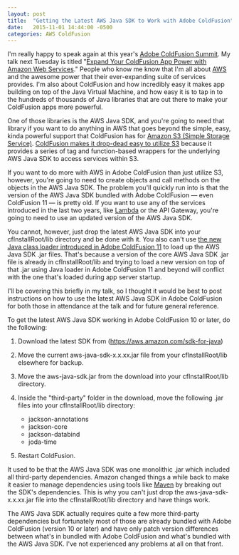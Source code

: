```yaml
---
layout: post
title:  "Getting the Latest AWS Java SDK to Work with Adobe ColdFusion"
date:   2015-11-01 14:44:00 -0500
categories: AWS ColdFusion
---
```


I'm really happy to speak again at this year's [Adobe ColdFusion Summit](https://cfsummit.adobeevents.com/). My talk next Tuesday is titled "[Expand Your ColdFusion App Power with Amazon Web Services](https://cfsummit.adobeevents.com/schedule/sessions/expand_your_coldfusion_app_power_with_amazon_web_services.html)." People who know me know that I'm all about [AWS](http://aws.amazon.com/) and the awesome power that their ever-expanding suite of services provides. I'm also about ColdFusion and how incredibly easy it makes app building on top of the Java Virtual Machine, and how easy it is to tap in to the hundreds of thousands of Java libraries that are out there to make your ColdFusion apps more powerful.

One of those libraries is the AWS Java SDK, and you're going to need that library if you want to do anything in AWS that goes beyond the simple, easy, kinda powerful support that ColdFusion has for [Amazon S3 (Simple Storage Service)](https://aws.amazon.com/s3/). [ColdFusion makes it drop-dead easy to utilize S3](http://help.adobe.com/en_US/ColdFusion/9.0/Developing/WSd160b5fdf5100e8f-4439fdac128193edfd6-7f08.html) because it provides a series of tag and function-based wrappers for the underlying AWS Java SDK to access services within S3.

If you want to do more with AWS in Adobe ColdFusion than just utilize S3, however, you're going to need to create objects and call methods on the objects in the AWS Java SDK. The problem you'll quickly run into is that the version of the AWS Java SDK bundled with Adobe ColdFusion &mdash; even ColdFusion 11 &mdash; is pretty old. If you want to use any of the services introduced in the last two years, like [Lambda](https://aws.amazon.com/lambda/) or the API Gateway, you're going to need to use an updated version of the AWS Java SDK.

You cannot, however, just drop the latest AWS Java SDK into your cfInstallRoot/lib directory and be done with it. You also can't use [the new Java class loader introduced in Adobe ColdFusion 11](https://helpx.adobe.com/coldfusion/developing-applications/using-web-elements-and-external-objects/integrating-jee-and-java-elements-in-cfml-applications/enhanced-java-integration-in-coldfusion.html) to load up the AWS Java SDK .jar files. That's because a version of the core AWS Java SDK .jar file is already in cfInstallRoot/lib and trying to load a new version on top of that .jar using Java loader in Adobe ColdFusion 11 and beyond will conflict with the one that's loaded during app server startup.

I'll be covering this briefly in my talk, so I thought it would be best to post instructions on how to use the latest AWS Java SDK in Adobe ColdFusion for both those in attendance at the talk and for future general reference.

To get the latest AWS Java SDK working in Adobe ColdFusion 10 or later, do the following:

1. Download the latest SDK from (https://aws.amazon.com/sdk-for-java)

2. Move the current aws-java-sdk-x.x.xx.jar file from your cfInstallRoot/lib elsewhere for backup.

3. Move the aws-java-sdk.jar from the download into your cfInstallRoot/lib directory.

4. Inside the "third-party" folder in the download, move the following .jar files into your cfInstallRoot/lib directory:
    - jackson-annotations
    - jackson-core
    - jackson-databind
    - joda-time
    
5. Restart ColdFusion.

It used to be that the AWS Java SDK was one monolithic .jar which included all third-party dependencies. Amazon changed things a while back to make it easier to manage dependencies using tools like [Maven](https://maven.apache.org/) by breaking out the SDK's dependencies. This is why you can't just drop the  aws-java-sdk-x.x.xx.jar file into the cfInstallRoot/lib directory and have things work.

The AWS Java SDK actually requires quite a few more third-party dependencies but fortunately most of those are already bundled with Adobe ColdFusion (version 10 or later) and have only patch version differences between what's in bundled with Adobe ColdFusion and what's bundled with the AWS Java SDK. I've not experienced any problems at all on that front.